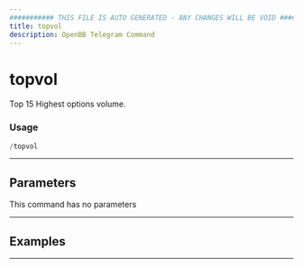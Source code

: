 ```yaml
---
########### THIS FILE IS AUTO GENERATED - ANY CHANGES WILL BE VOID ###########
title: topvol
description: OpenBB Telegram Command
---
```


# topvol

Top 15 Highest options volume.

### Usage

```python wordwrap
/topvol
```

---

## Parameters

This command has no parameters



---

## Examples


---
